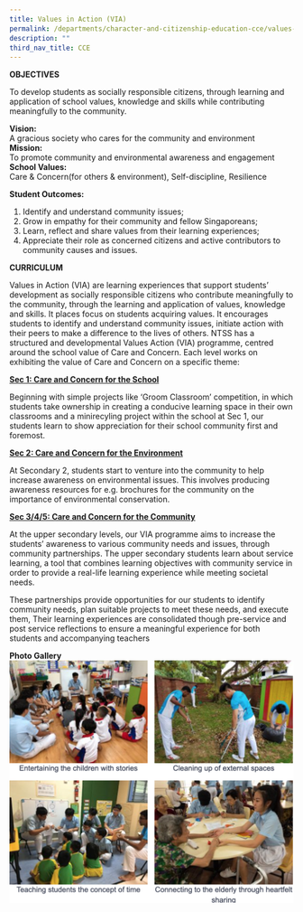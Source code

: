 ```yaml
---
title: Values in Action (VIA)
permalink: /departments/character-and-citizenship-education-cce/values-in-action-via
description: ""
third_nav_title: CCE
---
```

**OBJECTIVES**

To develop students as socially responsible citizens, through learning and application of school values, knowledge and skills while contributing meaningfully to the community.

**Vision:**<br>
A gracious society who cares for the community and environment<br>
**Mission:**<br>
To promote community and environmental awareness and engagement<br>
**School Values:**<br>
Care & Concern(for others & environment), Self-discipline, Resilience

**Student Outcomes:**
1. Identify and understand community issues;
2. Grow in empathy for their community and fellow Singaporeans;
3. Learn, reflect and share values from their learning experiences;
4. Appreciate their role as concerned citizens and active contributors to community causes and issues.

**CURRICULUM**

Values in Action (VIA) are learning experiences that support students’ development as socially responsible citizens who contribute meaningfully to the community, through the learning and application of values, knowledge and skills. It places focus on students acquiring values. It encourages students to identify and understand community issues, initiate action with their peers to make a difference to the lives of others. NTSS has a structured and developmental Values Action (VIA) programme, centred around the school value of Care and Concern. Each level works on exhibiting the value of Care and Concern on a specific theme:

<u>**Sec 1: Care and Concern for the School**</u>

Beginning with simple projects like ‘Groom Classroom’ competition, in which students take ownership in creating a conducive learning space in their own classrooms and a minirecyling project within the school at Sec 1, our students learn to show appreciation for their school community first and foremost.

<u>**Sec 2: Care and Concern for the Environment**</u>

At Secondary 2, students start to venture into the community to help increase awareness on environmental issues. This involves producing awareness resources for e.g. brochures for the community on the importance of environmental conservation.

<u>**Sec 3/4/5: Care and Concern for the Community**</u>

At the upper secondary levels, our VIA programme aims to increase the students’ awareness to various community needs and issues, through community partnerships. The upper secondary students learn about service learning, a tool that combines learning objectives with community service in order to provide a real-life learning experience while meeting societal needs.

These partnerships provide opportunities for our students to identify community needs, plan suitable projects to meet these needs, and execute them, Their learning experiences are consolidated though pre-service and post service reflections to ensure a meaningful experience for both students and accompanying teachers

**Photo Gallery**
![](/images/VIA.png)